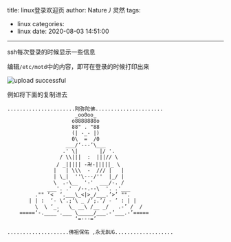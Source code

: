 title: linux登录欢迎页
author: Nature丿灵然
tags:
  - linux
categories:
  - linux
date: 2020-08-03 14:51:00
---
ssh每次登录的时候显示一些信息
<!--more-->
编辑`/etc/motd`中的内容，即可在登录的时候打印出来



![upload successful](/images/pasted-0.png)

例如将下面的复制进去
```
......................阿弥陀佛......................
                      _oo0oo_
                     o8888888o
                     88" . "88
                     (| -_- |)
                     0\  =  /0
                   ___/‘---’\___
                  .' \|       |/ '.
                 / \\|||  :  |||// \
                / _||||| -卍-|||||_ \
               |   | \\\  -  /// |   |
               | \_|  ''\---/''  |_/ |
               \  .-\__  '-'  ___/-. /
             ___'. .'  /--.--\  '. .'___
         ."" ‘<  ‘.___\_<|>_/___.’>’ "".
       | | :  ‘- \‘.;‘\ _ /’;.’/ - ’ : | |
         \  \ ‘_.   \_ __\ /__ _/   .-’ /  /
    =====‘-.____‘.___ \_____/___.-’___.-’=====
                      ‘=---=’

....................佛祖保佑 ,永无BUG...................
````